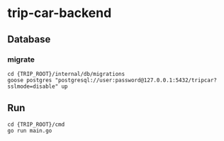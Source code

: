 # trip-car-backend
## Database
### migrate
    cd {TRIP_ROOT}/internal/db/migrations
    goose postgres "postgresql://user:password@127.0.0.1:5432/tripcar?sslmode=disable" up

## Run
    cd {TRIP_ROOT}/cmd
    go run main.go
